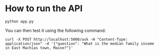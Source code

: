 # How to run the API

```
python app.py
```

You can then test it using the following command:

```
curl -X POST http://localhost:5000/ask -H "Content-Type: application/json" -d '{"question": "What is the median family income in East Machias town, Maine?"}'
```
